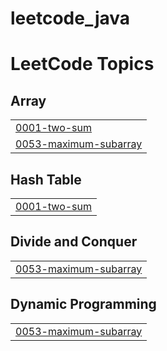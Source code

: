 # leetcode_java
<!---LeetCode Topics Start-->
# LeetCode Topics
## Array
|  |
| ------- |
| [0001-two-sum](https://github.com/pritesh123-dev/leetcode_java/tree/master/0001-two-sum) |
| [0053-maximum-subarray](https://github.com/pritesh123-dev/leetcode_java/tree/master/0053-maximum-subarray) |
## Hash Table
|  |
| ------- |
| [0001-two-sum](https://github.com/pritesh123-dev/leetcode_java/tree/master/0001-two-sum) |
## Divide and Conquer
|  |
| ------- |
| [0053-maximum-subarray](https://github.com/pritesh123-dev/leetcode_java/tree/master/0053-maximum-subarray) |
## Dynamic Programming
|  |
| ------- |
| [0053-maximum-subarray](https://github.com/pritesh123-dev/leetcode_java/tree/master/0053-maximum-subarray) |
<!---LeetCode Topics End-->